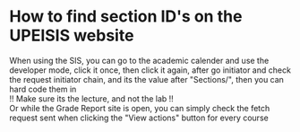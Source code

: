 # How to find section ID's on the UPEISIS website
When using the SIS, you can go to the academic calender and use the developer mode, click it once, then click it again, after go initiator and check the request 
initiator chain, and its the value after "Sections/", then you can hard code them in <br>
!! Make sure its the lecture, and not the lab !! <br>
Or while the Grade Report site is open, you can simply check the fetch request sent when clicking the "View actions" button for every course
